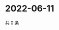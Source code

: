 # 2022-06-11

共 0 条

<!-- BEGIN WEIBO -->
<!-- 最后更新时间 Sat Jun 11 2022 15:13:56 GMT+0800 (China Standard Time) -->

<!-- END WEIBO -->

